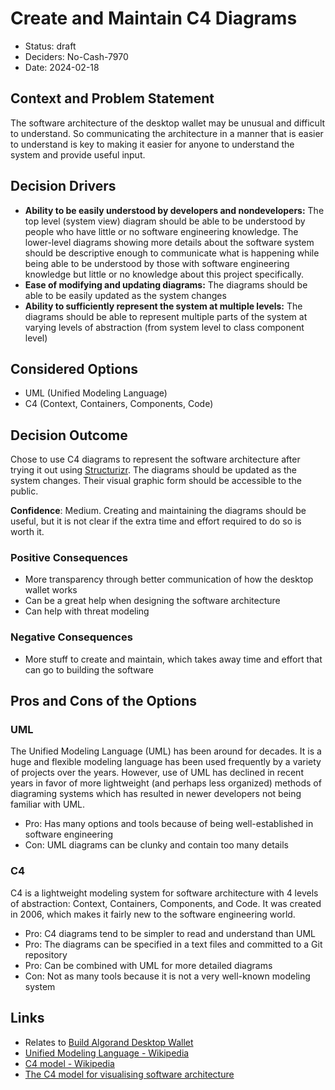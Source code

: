 # Create and Maintain C4 Diagrams

- Status: draft
- Deciders: No-Cash-7970
- Date: 2024-02-18

## Context and Problem Statement

The software architecture of the desktop wallet may be unusual and difficult to understand. So communicating the architecture in a manner that is easier to understand is key to making it easier for anyone to understand the system and provide useful input.

## Decision Drivers

- **Ability to be easily understood by developers and nondevelopers:** The top level (system view) diagram should be able to be understood by people who have little or no software engineering knowledge. The lower-level diagrams showing more details about the software system should be descriptive enough to communicate what is happening while being able to be understood by those with software engineering knowledge but little or no knowledge about this project specifically.
- **Ease of modifying and updating diagrams:** The diagrams should be able to be easily updated as the system changes
- **Ability to sufficiently represent the system at multiple levels:** The diagrams should be able to represent multiple parts of the system at varying levels of abstraction (from system level to class component level)

## Considered Options

- UML (Unified Modeling Language)
- C4 (Context, Containers, Components, Code)

## Decision Outcome

Chose to use C4 diagrams to represent the software architecture after trying it out using [Structurizr](https://structurizr.com/dsl). The diagrams should be updated as the system changes. Their visual graphic form should be accessible to the public.

**Confidence**: Medium. Creating and maintaining the diagrams should be useful, but it is not clear if the extra time and effort required to do so is worth it.

### Positive Consequences

- More transparency through better communication of how the desktop wallet works
- Can be a great help when designing the software architecture
- Can help with threat modeling

### Negative Consequences

- More stuff to create and maintain, which takes away time and effort that can go to building the software

## Pros and Cons of the Options

### UML

The Unified Modeling Language (UML) has been around for decades. It is a huge and flexible modeling language has been used frequently by a variety of projects over the years. However, use of UML has declined in recent years in favor of more lightweight (and perhaps less organized) methods of diagraming systems which has resulted in newer developers not being familiar with UML.

- Pro: Has many options and tools because of being well-established in software engineering
- Con: UML diagrams can be clunky and contain too many details

### C4

C4 is a lightweight modeling system for software architecture with 4 levels of abstraction: Context, Containers, Components, and Code. It was created in 2006, which makes it fairly new to the software engineering world.

- Pro: C4 diagrams tend to be simpler to read and understand than UML
- Pro: The diagrams can be specified in a text files and committed to a Git repository
- Pro: Can be combined with UML for more detailed diagrams
- Con: Not as many tools because it is not a very well-known modeling system

## Links

- Relates to [Build Algorand Desktop Wallet](20231231-build-algorand-desktop-wallet.md)
- [Unified Modeling Language - Wikipedia](https://en.wikipedia.org/wiki/Unified_Modeling_Language)
- [C4 model - Wikipedia](https://en.wikipedia.org/wiki/C4_model)
- [The C4 model for visualising software architecture](https://c4model.com/)
